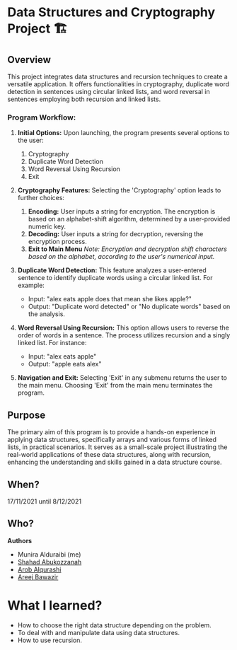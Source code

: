 # Data Structures and Cryptography Project 🏗️

## Overview
This project integrates data structures and recursion techniques to create a versatile application. It offers functionalities in cryptography, duplicate word detection in sentences using circular linked lists, and word reversal in sentences employing both recursion and linked lists.

### Program Workflow:
1. **Initial Options:** Upon launching, the program presents several options to the user:
    1. Cryptography
    2. Duplicate Word Detection
    3. Word Reversal Using Recursion
    4. Exit

2. **Cryptography Features:** Selecting the 'Cryptography' option leads to further choices:
    1. **Encoding:** User inputs a string for encryption. The encryption is based on an alphabet-shift algorithm, determined by a user-provided numeric key.
    2. **Decoding:** User inputs a string for decryption, reversing the encryption process.
    3. **Exit to Main Menu**
    *Note: Encryption and decryption shift characters based on the alphabet, according to the user's numerical input.*

3. **Duplicate Word Detection:** This feature analyzes a user-entered sentence to identify duplicate words using a circular linked list. For example:
    * Input: "alex eats apple does that mean she likes apple?"
    * Output: "Duplicate word detected" or "No duplicate words" based on the analysis.

4. **Word Reversal Using Recursion:** This option allows users to reverse the order of words in a sentence. The process utilizes recursion and a singly linked list. For instance:
    * Input: "alex eats apple"
    * Output: "apple eats alex"

5. **Navigation and Exit:** Selecting 'Exit' in any submenu returns the user to the main menu. Choosing 'Exit' from the main menu terminates the program.

## Purpose
The primary aim of this program is to provide a hands-on experience in applying data structures, specifically arrays and various forms of linked lists, in practical scenarios. It serves as a small-scale project illustrating the real-world applications of these data structures, along with recursion, enhancing the understanding and skills gained in a data structure course.

## When? 
17/11/2021 until 8/12/2021

## Who?
**Authors**
* Munira Alduraibi (me)
* [Shahad Abukozzanah](https://www.linkedin.com/in/shahad-mohammed-2817b0217)
* [Arob Alqurashi](https://www.linkedin.com/in/arob-alqurashi-8158ab242)
* [Areej Bawazir](https://www.linkedin.com/in/AreejAbw123)

# What I learned?
* How to choose the right data structure depending on the problem. 
* To deal with and manipulate data using data structures.
* How to use recursion.
